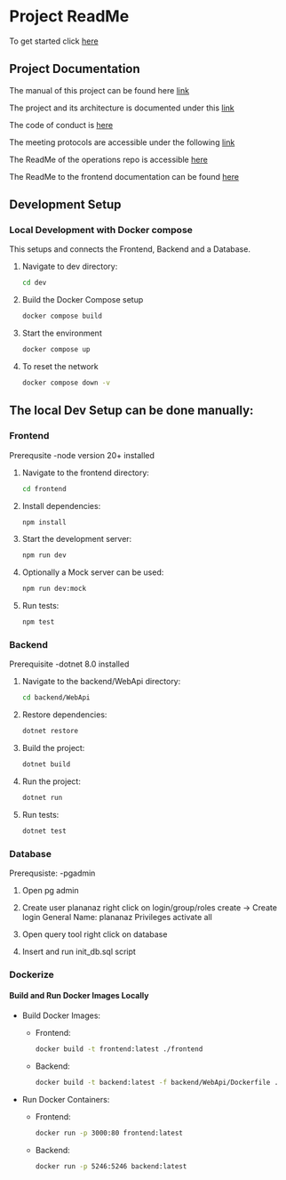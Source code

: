# Project ReadMe

To get started click [here](https://plananaz.pm4.init-lab.ch/)

## Project Documentation

The manual of this project can be found here [link](docs/plananaz_manual/plananaz_manual.md)

The project and its architecture is documented under this [link](docs/architecture/architecture.md)

The code of conduct is [here](docs/CODE_OF_CONDUCT.md)

The meeting protocols are accessible under the following [link](https://zhaw.sharepoint.com/sites/PM4Nametobedefined/Freigegebene%20Dokumente/General/eisonenotelanget/)

The ReadMe of the operations repo is accessible [here](https://github.com/efficient-and-fun/operation/blob/main/README.md)

The ReadMe to the frontend documentation can be found [here](frontend/README.md)

## Development Setup

### Local Development with Docker compose
This setups and connects the Frontend, Backend and a Database.

1. Navigate to dev directory:
    ```bash
    cd dev
    ```

2. Build the Docker Compose setup
    ```bash
    docker compose build
    ```
3. Start the environment
    ```bash
    docker compose up
    ```
4. To reset the network
    ```bash
    docker compose down -v
    ```

## The local Dev Setup can be done manually:

### Frontend
Prerequsite
    -node version 20+ installed

1. Navigate to the frontend directory:
    ```bash
    cd frontend
    ```

2. Install dependencies:
    ```bash
    npm install
    ```

3. Start the development server:
    ```bash
    npm run dev
    ```
4. Optionally a Mock server can be used:
    ```bash
    npm run dev:mock
    ```

5. Run tests:
    ```bash
    npm test
    ```

### Backend
Prerequisite
    -dotnet 8.0 installed

1. Navigate to the backend/WebApi directory:
    ```bash
    cd backend/WebApi
    ```

2. Restore dependencies:
    ```bash
    dotnet restore 
    ```

3. Build the project:
    ```bash
    dotnet build
    ```

4. Run the project:
    ```bash
    dotnet run
    ```
5. Run tests:
    ```bash
    dotnet test
    ```
### Database
Prerequsiste:
    -pgadmin
1.  Open pg admin

2.  Create user plananaz
        right click on login/group/roles
        create -> Create login
        General
        Name: plananaz
        Privileges
        activate all

3.  Open query tool
        right click on database

4.  Insert and run init_db.sql script




### Dockerize

#### Build and Run Docker Images Locally

- Build Docker Images:
    - Frontend:
        ```bash
        docker build -t frontend:latest ./frontend
        ```
    - Backend:
        ```bash
        docker build -t backend:latest -f backend/WebApi/Dockerfile .
        ```

- Run Docker Containers:
    - Frontend:
        ```bash
        docker run -p 3000:80 frontend:latest
        ```
    - Backend:
        ```bash
        docker run -p 5246:5246 backend:latest
        ```

